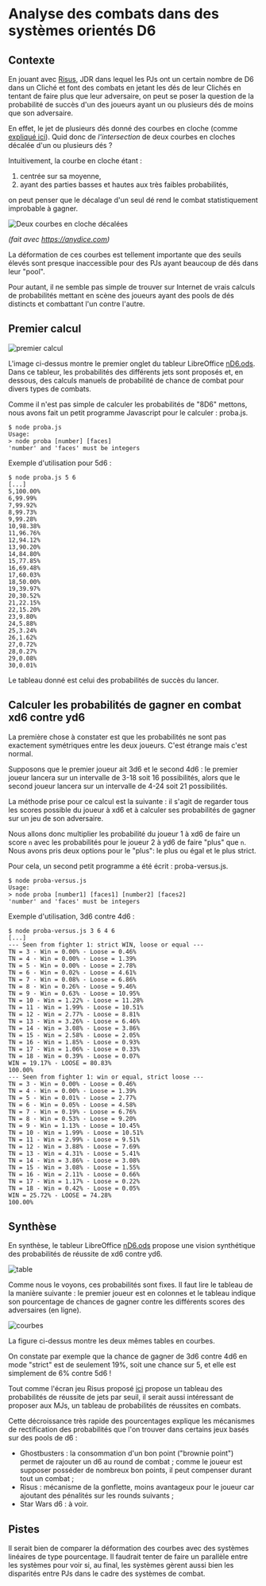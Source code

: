 # Analyse des combats dans des systèmes orientés D6

## Contexte

En jouant avec [Risus](https://github.io/orey/jdr-risus), JDR dans lequel les PJs ont un certain nombre de D6 dans un Cliché et font des combats en jetant les dés de leur Clichés en tentant de faire plus que leur adversaire, on peut se poser la question de la probabilité de succès d'un des joueurs ayant un ou plusieurs dés de moins que son adversaire.

En effet, le jet de plusieurs dés donné des courbes en cloche (comme [expliqué ici](https://github.com/orey/jdr/tree/master/D6-System)). Quid donc de *l'intersection* de deux courbes en cloches décalée d'un ou plusieurs dés ?

Intuitivement, la courbe en cloche étant :

1. centrée sur sa moyenne,
2. ayant des parties basses et hautes aux très faibles probabilités,

on peut penser que le décalage d'un seul dé rend le combat statistiquement improbable à gagner.

![Deux courbes en cloche décalées](deuxcourbes.png)

*(fait avec https://anydice.com)*

La déformation de ces courbes est tellement importante que des seuils élevés sont presque inaccessible pour des PJs ayant beaucoup de dés dans leur "pool".

Pour autant, il ne semble pas simple de trouver sur Internet de vrais calculs de probabilités mettant en scène des joueurs ayant des pools de dés distincts et combattant l'un contre l'autre.

## Premier calcul

![premier calcul](premier-calcul.png)

L'image ci-dessus montre le premier onglet du tableur LibreOffice [nD6.ods](nD6.ods). Dans ce tableur, les probabilités des différents jets sont proposés et, en dessous, des calculs manuels de probabilité de chance de combat pour divers types de combats.

Comme il n'est pas simple de calculer les probabilités de "8D6" mettons, nous avons fait un petit programme Javascript pour le calculer : proba.js.

```
$ node proba.js
Usage:
> node proba [number] [faces]
'number' and 'faces' must be integers

```

Exemple d'utilisation pour 5d6 :

```
$ node proba.js 5 6
[...]
5,100.00%
6,99.99%
7,99.92%
8,99.73%
9,99.28%
10,98.38%
11,96.76%
12,94.12%
13,90.20%
14,84.80%
15,77.85%
16,69.48%
17,60.03%
18,50.00%
19,39.97%
20,30.52%
21,22.15%
22,15.20%
23,9.80%
24,5.88%
25,3.24%
26,1.62%
27,0.72%
28,0.27%
29,0.08%
30,0.01%
```

Le tableau donné est celui des probabilités de succès du lancer.

## Calculer les probabilités de gagner en combat xd6 contre yd6

La première chose à constater est que les probabilités ne sont pas exactement symétriques entre les deux joueurs. C'est étrange mais c'est normal.

Supposons que le premier joueur ait 3d6 et le second 4d6 : le premier joueur lancera sur un intervalle de 3-18 soit 16 possibilités, alors que le second joueur lancera sur un intervalle de 4-24 soit 21 possibilités.

La méthode prise pour ce calcul est la suivante : il s'agit de regarder tous les scores possible du joueur à xd6 et à calculer ses probabilités de gagner sur un jeu de son adversaire.

Nous allons donc multiplier les probabilité du joueur 1 à xd6 de faire un score `n` avec les probabilités pour le joueur 2 à yd6 de faire "plus" que `n`. Nous avons pris deux options pour le "plus": le plus ou égal et le plus strict.

Pour cela, un second petit programme a été écrit : proba-versus.js.

```
$ node proba-versus.js 
Usage:
> node proba [number1] [faces1] [number2] [faces2]
'number' and 'faces' must be integers

```

Exemple d'utilisation, 3d6 contre 4d6 :

```
$ node proba-versus.js 3 6 4 6
[...]
--- Seen from fighter 1: strict WIN, loose or equal ---
TN = 3 - Win = 0.00% - Loose = 0.46%
TN = 4 - Win = 0.00% - Loose = 1.39%
TN = 5 - Win = 0.00% - Loose = 2.78%
TN = 6 - Win = 0.02% - Loose = 4.61%
TN = 7 - Win = 0.08% - Loose = 6.86%
TN = 8 - Win = 0.26% - Loose = 9.46%
TN = 9 - Win = 0.63% - Loose = 10.95%
TN = 10 - Win = 1.22% - Loose = 11.28%
TN = 11 - Win = 1.99% - Loose = 10.51%
TN = 12 - Win = 2.77% - Loose = 8.81%
TN = 13 - Win = 3.26% - Loose = 6.46%
TN = 14 - Win = 3.08% - Loose = 3.86%
TN = 15 - Win = 2.58% - Loose = 2.05%
TN = 16 - Win = 1.85% - Loose = 0.93%
TN = 17 - Win = 1.06% - Loose = 0.33%
TN = 18 - Win = 0.39% - Loose = 0.07%
WIN = 19.17% - LOOSE = 80.83%
100.00%
--- Seen from fighter 1: win or equal, strict loose ---
TN = 3 - Win = 0.00% - Loose = 0.46%
TN = 4 - Win = 0.00% - Loose = 1.39%
TN = 5 - Win = 0.01% - Loose = 2.77%
TN = 6 - Win = 0.05% - Loose = 4.58%
TN = 7 - Win = 0.19% - Loose = 6.76%
TN = 8 - Win = 0.53% - Loose = 9.20%
TN = 9 - Win = 1.13% - Loose = 10.45%
TN = 10 - Win = 1.99% - Loose = 10.51%
TN = 11 - Win = 2.99% - Loose = 9.51%
TN = 12 - Win = 3.88% - Loose = 7.69%
TN = 13 - Win = 4.31% - Loose = 5.41%
TN = 14 - Win = 3.86% - Loose = 3.08%
TN = 15 - Win = 3.08% - Loose = 1.55%
TN = 16 - Win = 2.11% - Loose = 0.66%
TN = 17 - Win = 1.17% - Loose = 0.22%
TN = 18 - Win = 0.42% - Loose = 0.05%
WIN = 25.72% - LOOSE = 74.28%
100.00%
```

## Synthèse

En synthèse, le tableur LibreOffice [nD6.ods](nD6.ods) propose une vision synthétique des probabilités de réussite de xd6 contre yd6.

![table](nD6-versus-mD6.png)

Comme nous le voyons, ces probabilités sont fixes. Il faut lire le tableau de la manière suivante : le premier joueur est en colonnes et le tableau indique son pourcentage de chances de gagner contre les différents scores des adversaires (en ligne).

![courbes](courbes.png)

La figure ci-dessus montre les deux mêmes tables en courbes.

On constate par exemple que la chance de gagner de 3d6 contre 4d6 en mode "strict" est de seulement 19%, soit une chance sur 5, et elle est simplement de 6% contre 5d6 !

Tout comme l'écran jeu Risus proposé [ici](https://rouboudou.itch.io) propose un tableau des probabilités de réussite de jets par seuil, il serait aussi intéressant de proposer aux MJs, un tableau de probabilités de réussites en combats.

Cette décroissance très rapide des pourcentages explique les mécanismes de rectification des probabilités que l'on trouver dans certains jeux basés sur des pools de d6 :

* Ghostbusters : la consommation d'un bon point ("brownie point") permet de rajouter un d6 au round de combat ; comme le joueur est supposer posséder de nombreux bon points, il peut compenser durant tout un combat ;
* Risus : mécanisme de la gonflette, moins avantageux pour le joueur car ajoutant des pénalités sur les rounds suivants ;
* Star Wars d6 : à voir.

## Pistes

Il serait bien de comparer la déformation des courbes avec des systèmes linéaires de type pourcentage. Il faudrait tenter de faire un parallèle entre les systèmes pour voir si, au final, les systèmes gèrent aussi bien les disparités entre PJs dans le cadre des systèmes de combat.

